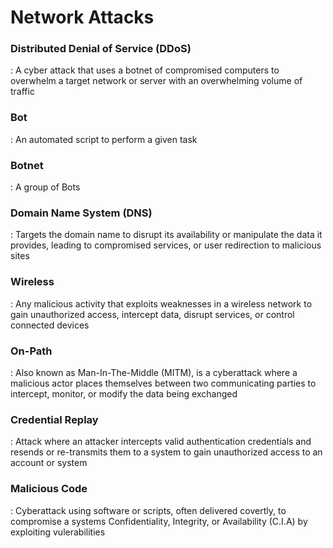 # Network Attacks

### Distributed Denial of Service (DDoS)
 : A cyber attack that uses a botnet of compromised computers to overwhelm a target network or server with an overwhelming volume of traffic


### Bot
 : An automated script to perform a given task


### Botnet
 : A group of Bots


### Domain Name System (DNS)
 : Targets the domain name to disrupt its availability or manipulate the data it provides, leading to compromised services, or user redirection to malicious sites


### Wireless
 : Any malicious activity that exploits weaknesses in a wireless network to gain unauthorized access, intercept data, disrupt services, or control connected devices


### On-Path
 : Also known as Man-In-The-Middle (MITM), is a cyberattack where a malicious actor places themselves between two communicating parties to intercept, monitor, or modify the data being exchanged


### Credential Replay
 : Attack where an attacker intercepts valid authentication credentials and resends or re-transmits them to a system to gain unauthorized access to an account or system


### Malicious Code
 : Cyberattack using software or scripts, often delivered covertly, to compromise a systems Confidentiality, Integrity, or Availability (C.I.A) by exploiting vulerabilities